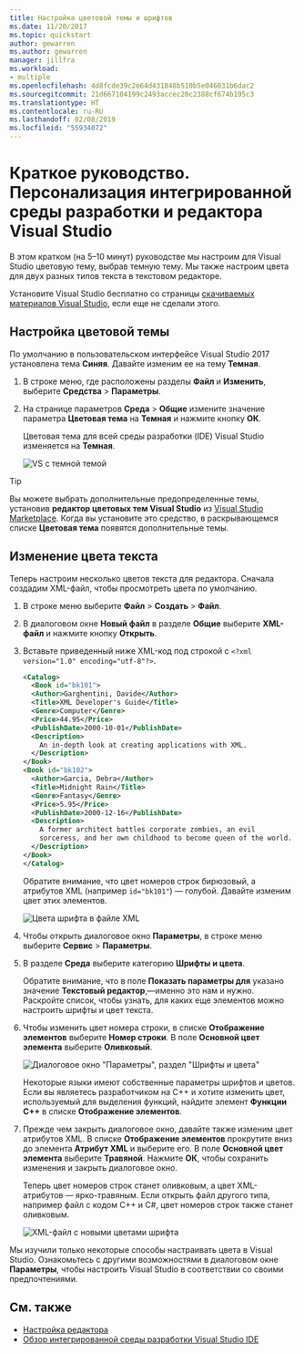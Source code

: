 ```yaml
---
title: Настройка цветовой темы и шрифтов
ms.date: 11/20/2017
ms.topic: quickstart
author: gewarren
ms.author: gewarren
manager: jillfra
ms.workload:
- multiple
ms.openlocfilehash: 4d8fcde39c2e64d431848b510b5e046031b6dac2
ms.sourcegitcommit: 21d667104199c2493accec20c2388cf674b195c3
ms.translationtype: HT
ms.contentlocale: ru-RU
ms.lasthandoff: 02/08/2019
ms.locfileid: "55934072"
---
```

# <a name="quickstart-personalize-the-visual-studio-ide-and-editor"></a>Краткое руководство. Персонализация интегрированной среды разработки и редактора Visual Studio

В этом кратком (на 5–10 минут) руководстве мы настроим для Visual Studio цветовую тему, выбрав темную тему. Мы также настроим цвета для двух разных типов текста в текстовом редакторе.

Установите Visual Studio бесплатно со страницы [скачиваемых материалов Visual Studio](https://visualstudio.microsoft.com/downloads/?utm_medium=microsoft&utm_source=docs.microsoft.com&utm_campaign=inline+link&utm_content=download+vs2017), если еще не сделали этого.

## <a name="set-the-color-theme"></a>Настройка цветовой темы

По умолчанию в пользовательском интерфейсе Visual Studio 2017 установлена тема **Синяя**. Давайте изменим ее на тему **Темная**.

1. В строке меню, где расположены разделы **Файл** и **Изменить**, выберите **Средства** > **Параметры**.

1. На странице параметров **Среда** > **Общие** измените значение параметра **Цветовая тема** на **Темная** и нажмите кнопку **ОК**.

   Цветовая тема для всей среды разработки (IDE) Visual Studio изменяется на **Темная**.

   ![VS с темной темой](media/quickstart-personalize-dark-theme.png)

> [!TIP]
> Вы можете выбрать дополнительные предопределенные темы, установив **редактор цветовых тем Visual Studio** из [Visual Studio Marketplace](https://marketplace.visualstudio.com/items?itemName=VisualStudioPlatformTeam.VisualStudio2017ColorThemeEditor). Когда вы установите это средство, в раскрывающемся списке **Цветовая тема** появятся дополнительные темы.

## <a name="change-text-color"></a>Изменение цвета текста

Теперь настроим несколько цветов текста для редактора. Сначала создадим XML-файл, чтобы просмотреть цвета по умолчанию.

1. В строке меню выберите **Файл** > **Создать** > **Файл**.

1. В диалоговом окне **Новый файл** в разделе **Общие** выберите **XML-файл** и нажмите кнопку **Открыть**.

1. Вставьте приведенный ниже XML-код под строкой с `<?xml version="1.0" encoding="utf-8"?>`.

   ```xml
   <Catalog>
     <Book id="bk101">
     <Author>Garghentini, Davide</Author>
     <Title>XML Developer's Guide</Title>
     <Genre>Computer</Genre>
     <Price>44.95</Price>
     <PublishDate>2000-10-01</PublishDate>
     <Description>
       An in-depth look at creating applications with XML.
     </Description>
   </Book>
   <Book id="bk102">
     <Author>Garcia, Debra</Author>
     <Title>Midnight Rain</Title>
     <Genre>Fantasy</Genre>
     <Price>5.95</Price>
     <PublishDate>2000-12-16</PublishDate>
     <Description>
       A former architect battles corporate zombies, an evil
       sorceress, and her own childhood to become queen of the world.
     </Description>
   </Book>
   </Catalog>
   ```

   Обратите внимание, что цвет номеров строк бирюзовый, а атрибутов XML (например `id="bk101"`) — голубой. Давайте изменим цвет этих элементов.

   ![Цвета шрифта в файле XML](media/quickstart-personalize-xml-file.png)

1. Чтобы открыть диалоговое окно **Параметры**, в строке меню выберите **Сервис** > **Параметры**.

1. В разделе **Среда** выберите категорию **Шрифты и цвета**.

   Обратите внимание, что в поле **Показать параметры для** указано значение **Текстовый редактор**,&mdash;именно это нам и нужно. Раскройте список, чтобы узнать, для каких еще элементов можно настроить шрифты и цвет текста.

1. Чтобы изменить цвет номера строки, в списке **Отображение элементов** выберите **Номер строки**. В поле **Основной цвет элемента** выберите **Оливковый**.

   ![Диалоговое окно "Параметры", раздел "Шрифты и цвета"](media/quickstart-personalize-line-number-color.png)

   Некоторые языки имеют собственные параметры шрифтов и цветов. Если вы являетесь разработчиком на C++ и хотите изменить цвет, используемый для выделения функций, найдите элемент **Функции C++** в списке **Отображение элементов**.

1. Прежде чем закрыть диалоговое окно, давайте также изменим цвет атрибутов XML. В списке **Отображение элементов** прокрутите вниз до элемента **Атрибут XML** и выберите его. В поле **Основной цвет элемента** выберите **Травяной**. Нажмите **ОК**, чтобы сохранить изменения и закрыть диалоговое окно.

   Теперь цвет номеров строк станет оливковым, а цвет XML-атрибутов — ярко-травяным. Если открыть файл другого типа, например файл с кодом C++ и C#, цвет номеров строк также станет оливковым.

   ![XML-файл с новыми цветами шрифта](media/quickstart-personalize-xml-file-new-colors.png)

Мы изучили только некоторые способы настраивать цвета в Visual Studio. Ознакомьтесь с другими возможностями в диалоговом окне **Параметры**, чтобы настроить Visual Studio в соответствии со своими предпочтениями.

## <a name="see-also"></a>См. также

- [Настройка редактора](../ide/customizing-the-editor.md)
- [Обзор интегрированной среды разработки Visual Studio IDE](../get-started/visual-studio-ide.md)